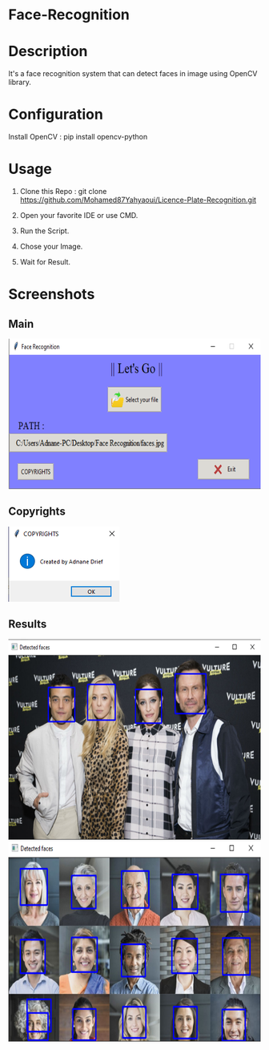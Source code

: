 # Face-Recognition

# Description 

It's a face recognition system that can detect faces in image using OpenCV library.

# Configuration 

Install OpenCV : pip install opencv-python

# Usage

1) Clone this Repo : git clone https://github.com/Mohamed87Yahyaoui/Licence-Plate-Recognition.git

2) Open your favorite IDE or use CMD. 

3) Run the Script.

4) Chose your Image.
 
5) Wait for Result. 

# Screenshots

## Main 

 <img src="https://github.com/adnanedrief/Face-Recognition/blob/main/Screenshots/Main.png?raw=true" alt="Main" width="600" height="300">
 
 ## Copyrights  
 
 <img src="https://github.com/adnanedrief/Face-Recognition/blob/main/Screenshots/Copyrights.png?raw=true" alt="Copyrights">
 
 ## Results 
 
  <img src="https://github.com/adnanedrief/Face-Recognition/blob/main/Screenshots/test%20(1).png?raw=true" alt="Copyrights" width="600" height="400">
  <img src="https://github.com/adnanedrief/Face-Recognition/blob/main/Screenshots/test%20(2).png?raw=true" alt="Copyrights" width="600" height="400">
